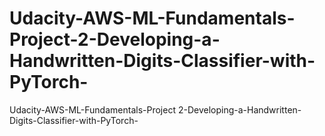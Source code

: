 # Udacity-AWS-ML-Fundamentals-Project-2-Developing-a-Handwritten-Digits-Classifier-with-PyTorch-
Udacity-AWS-ML-Fundamentals-Project 2-Developing-a-Handwritten-Digits-Classifier-with-PyTorch-
